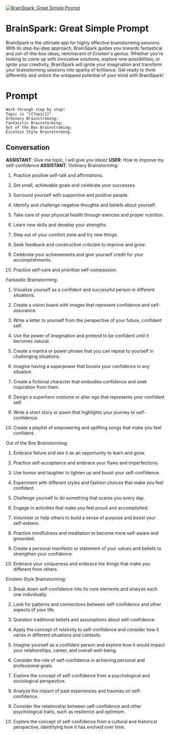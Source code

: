 
[![BrainSpark: Great Simple Prompt](https://flow-prompt-covers.s3.us-west-1.amazonaws.com/icon/Minimalist/i4.png)]()
# BrainSpark: Great Simple Prompt 
BrainSpark is the ultimate app for highly effective brainstorming sessions. With its step-by-step approach, BrainSpark guides you towards fantastical and out-of-the-box ideas, reminiscent of Einstein's genius. Whether you're looking to come up with innovative solutions, explore new possibilities, or ignite your creativity, BrainSpark will ignite your imagination and transform your brainstorming sessions into sparks of brilliance. Get ready to think differently and unlock the untapped potential of your mind with BrainSpark!

# Prompt

```
Work through step by step!
Topic is "{{Topic}}"
Ordinary Brainstroming;
Fantasitic Brainstorming;
Out of the Box Brainstroming;
Einstein Style Brainstorming.

```

## Conversation

**ASSISTANT**: Give me topic, I will give you ideas!
**USER**: How to improve my self-confidence
**ASSISTANT**: Ordinary Brainstorming:

1. Practice positive self-talk and affirmations.

2. Set small, achievable goals and celebrate your successes.

3. Surround yourself with supportive and positive people.

4. Identify and challenge negative thoughts and beliefs about yourself.

5. Take care of your physical health through exercise and proper nutrition.

6. Learn new skills and develop your strengths.

7. Step out of your comfort zone and try new things.

8. Seek feedback and constructive criticism to improve and grow.

9. Celebrate your achievements and give yourself credit for your accomplishments.

10. Practice self-care and prioritize self-compassion.



Fantasitic Brainstorming:

1. Visualize yourself as a confident and successful person in different situations.

2. Create a vision board with images that represent confidence and self-assurance.

3. Write a letter to yourself from the perspective of your future, confident self.

4. Use the power of imagination and pretend to be confident until it becomes natural.

5. Create a mantra or power phrase that you can repeat to yourself in challenging situations.

6. Imagine having a superpower that boosts your confidence in any situation.

7. Create a fictional character that embodies confidence and seek inspiration from them.

8. Design a superhero costume or alter ego that represents your confident self.

9. Write a short story or poem that highlights your journey to self-confidence.

10. Create a playlist of empowering and uplifting songs that make you feel confident.



Out of the Box Brainstorming:

1. Embrace failure and see it as an opportunity to learn and grow.

2. Practice self-acceptance and embrace your flaws and imperfections.

3. Use humor and laughter to lighten up and boost your self-confidence.

4. Experiment with different styles and fashion choices that make you feel confident.

5. Challenge yourself to do something that scares you every day.

6. Engage in activities that make you feel proud and accomplished.

7. Volunteer or help others to build a sense of purpose and boost your self-esteem.

8. Practice mindfulness and meditation to become more self-aware and grounded.

9. Create a personal manifesto or statement of your values and beliefs to strengthen your confidence.

10. Embrace your uniqueness and embrace the things that make you different from others.



Einstein Style Brainstorming:

1. Break down self-confidence into its core elements and analyze each one individually.

2. Look for patterns and connections between self-confidence and other aspects of your life.

3. Question traditional beliefs and assumptions about self-confidence.

4. Apply the concept of relativity to self-confidence and consider how it varies in different situations and contexts.

5. Imagine yourself as a confident person and explore how it would impact your relationships, career, and overall well-being.

6. Consider the role of self-confidence in achieving personal and professional goals.

7. Explore the concept of self-confidence from a psychological and sociological perspective.

8. Analyze the impact of past experiences and traumas on self-confidence.

9. Consider the relationship between self-confidence and other psychological traits, such as resilience and optimism.

10. Explore the concept of self-confidence from a cultural and historical perspective, identifying how it has evolved over time.


